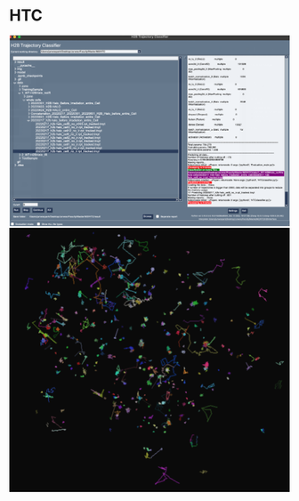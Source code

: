 # HTC

![](https://github.com/JunwooParkSaribu/HTC/blob/main/img/interface_image.png)
![](https://github.com/JunwooParkSaribu/HTC/blob/main/img/cel8_cutoff10_model40.gif)
